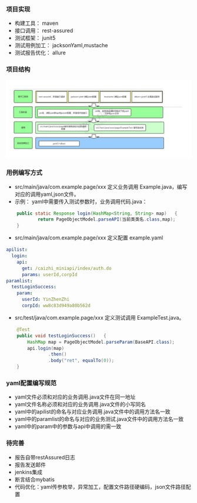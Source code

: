 ### 项目实现
- 构建工具： maven
- 接口调用： rest-assured
- 测试框架： junit5
- 测试用例加工： jacksonYaml,mustache
- 测试报告优化： allure
### 项目结构 

![binaryTree](系统结构图.png "binaryTree")

### 用例编写方式
- src/main/java/com.example.page/xxx 定义业务调用 Example.java，编写对应的调用yaml,json文件。
- 示例：
   yaml中需要传入测试参数时，业务调用代码.java：
``` java 
    public static Response login(HashMap<String, String> map)   {
            return PageObjectModel.parseAPI(当前类类名.class,map);
    }
```
- src/main/java/com.example.page/xxx 定义配置 example.yaml
``` yaml
apilist:
  login:
    api:
      get: /caizhi_miniapi/index/auth.do
      params: userId,corpId
paramlist:
  testLoginSuccess:
    param:
      userId: YinZhenZhi
      corpId: ww8c83d949a80b562d
```
- src/test/java/com.example.page/xxx 定义测试调用 ExampleTest.java。
``` java
    @Test
    public void testLoginSuccess()   {
        HashMap map = PageObjectModel.parseParam(BaseAPI.class);
        api.login(map)
                .then()
                .body("ret", equalTo(0));
    }
```
### yaml配置编写规范
- yaml文件必须和对应的业务调用.java文件在同一地址
- yaml文件名称必须和对应的业务调用.java文件的小写同名
- yaml中的apilist的命名与对应业务调用.java文件中的调用方法名一致
- yaml中的paramlist的命名与对应的业务测试.java文件中的调用方法名一致
- yaml中的param中的参数与api中调用的需一致
### 待完善
- 报告自带restAssured日志
- 报告发送邮件
- jenkins集成
- 断言结合mybatis
- 代码优化：yaml传参枚举，异常加工，配置文件路径硬编码，json文件路径配置
